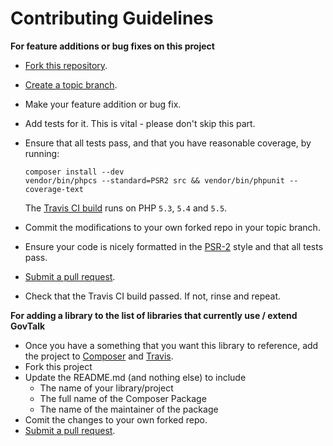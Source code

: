 # Contributing Guidelines

**For feature additions or bug fixes on this project**
* [Fork this repository](https://help.github.com/articles/fork-a-repo).
* [Create a topic branch](http://git-scm.com/book/en/Git-Branching-Branching-Workflows).
* Make your feature addition or bug fix.
* Add tests for it. This is vital - please don't skip this part.
* Ensure that all tests pass, and that you have reasonable coverage, by running:

    ```
    composer install --dev
    vendor/bin/phpcs --standard=PSR2 src && vendor/bin/phpunit --coverage-text
    ```

    The [Travis CI build](https://travis-ci.org/justinbusschau/php-govtalk) runs on PHP `5.3`, `5.4` and `5.5`.

* Commit the modifications to your own forked repo in your topic branch.
* Ensure your code is nicely formatted in the [PSR-2](https://github.com/php-fig/fig-standards/blob/master/accepted/PSR-2-coding-style-guide.md)
  style and that all tests pass.
* [Submit a pull request](https://help.github.com/articles/using-pull-requests).
* Check that the Travis CI build passed. If not, rinse and repeat.

**For adding a library to the list of libraries that currently use / extend GovTalk**
* Once you have a something that you want this library to reference,
  add the project to [Composer](http://getcomposer.org/) and [Travis](http://travis-ci.org).
* Fork this project
* Update the README.md (and nothing else) to include
  - The name of your library/project
  - The full name of the Composer Package
  - The name of the maintainer of the package
* Comit the changes to your own forked repo.
* [Submit a pull request](https://help.github.com/articles/using-pull-requests).